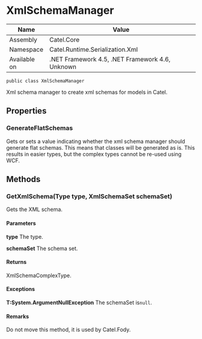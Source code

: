 

# XmlSchemaManager

Name|Value
---|---
Assembly|Catel.Core
Namespace|Catel.Runtime.Serialization.Xml
Available on|.NET Framework 4.5, .NET Framework 4.6, Unknown

```
public class XmlSchemaManager
```

Xml schema manager to create xml schemas for models in Catel.



## Properties

### GenerateFlatSchemas

Gets or sets a value indicating whether the xml schema manager should generate flat schemas. This means that classes will be generated as is. This results in easier types, but the complex types cannot be re-used using WCF.



## Methods

### GetXmlSchema(Type type, XmlSchemaSet schemaSet)

Gets the XML schema.

#### Parameters

**type**
The type.

**schemaSet**
The schema set.

#### Returns

XmlSchemaComplexType.

#### Exceptions

**T:System.ArgumentNullException**
The schemaSet is`null`.

#### Remarks

Do not move this method, it is used by Catel.Fody.



